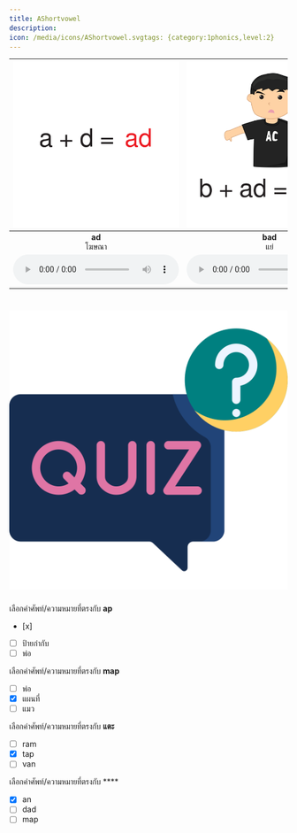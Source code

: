 ```yaml
---
title: AShortvowel
description: 
icon: /media/icons/AShortvowel.svgtags: {category:1phonics,level:2}
---
```

<div class="carrousel">


|![](/media/img/AShortvowel__ad.svg)|![](/media/img/AShortvowel__bad.svg)|![](/media/img/AShortvowel__dad.svg)|![](/media/img/AShortvowel__sad.svg)|![](/media/img/AShortvowel__ag.svg)|![](/media/img/AShortvowel__bag.svg)|![](/media/img/AShortvowel__rag.svg)|![](/media/img/AShortvowel__tag.svg)|![](/media/img/AShortvowel__am.svg)|![](/media/img/AShortvowel__ham.svg)|![](/media/img/AShortvowel__jam.svg)|![](/media/img/AShortvowel__ram.svg)|![](/media/img/AShortvowel__an.svg)|![](/media/img/AShortvowel__man.svg)|![](/media/img/AShortvowel__pan.svg)|![](/media/img/AShortvowel__van.svg)|![](/media/img/AShortvowel__ap.svg)|![](/media/img/AShortvowel__cap.svg)|![](/media/img/AShortvowel__map.svg)|![](/media/img/AShortvowel__tap.svg)|![](/media/img/AShortvowel__at.svg)|![](/media/img/AShortvowel__bat.svg)|![](/media/img/AShortvowel__cat.svg)|![](/media/img/AShortvowel__hat.svg)|
| :----: | :----: | :----: | :----: | :----: | :----: | :----: | :----: | :----: | :----: | :----: | :----: | :----: | :----: | :----: | :----: | :----: | :----: | :----: | :----: | :----: | :----: | :----: | :----: |
|**ad**<br>โฆษณา|**bad**<br>แย่|**dad**<br>พ่อ|**sad**<br>เศร้า|**ag**<br> |**bag**<br>ถุง|**rag**<br>เศษผ้า|**tag**<br>ป้ายกํากับ|**am**<br> |**ham**<br>แฮม|**jam**<br>แยม|**ram**<br>แรม|**an**<br>|**man**<br>ผู้ชาย|**pan**<br>กระทะ|**van**<br>รถตู้|**ap**<br>|**cap**<br>ฝา|**map**<br>แผนที่|**tap**<br>แตะ|**at**<br> |**bat**<br>ค้างคาว|**cat**<br>แมว|**hat**<br>หมวก|
|![](/media/audio/ad.mp3)|![](/media/audio/bad.mp3)|![](/media/audio/dad.mp3)|![](/media/audio/sad.mp3)|![](/media/audio/ag.mp3)|![](/media/audio/bag.mp3)|![](/media/audio/rag.mp3)|![](/media/audio/tag.mp3)|![](/media/audio/am.mp3)|![](/media/audio/ham.mp3)|![](/media/audio/jam.mp3)|![](/media/audio/ram.mp3)|![](/media/audio/an.mp3)|![](/media/audio/man.mp3)|![](/media/audio/pan.mp3)|![](/media/audio/van.mp3)|![](/media/audio/ap.mp3)|![](/media/audio/cap.mp3)|![](/media/audio/map.mp3)|![](/media/audio/tap.mp3)|![](/media/audio/at.mp3)|![](/media/audio/bat.mp3)|![](/media/audio/cat.mp3)|![](/media/audio/hat.mp3)|

</div>



# ![icon](/media/icons/quiz.svg) 


 เลือกคำศัพท์/ความหมายที่ตรงกับ **ap**
 - [x] 
 - [ ] ป้ายกํากับ
 - [ ] พ่อ

 เลือกคำศัพท์/ความหมายที่ตรงกับ **map**
 - [ ] พ่อ
 - [x] แผนที่
 - [ ] แมว

 เลือกคำศัพท์/ความหมายที่ตรงกับ **แตะ**
 - [ ] ram
 - [x] tap
 - [ ] van

 เลือกคำศัพท์/ความหมายที่ตรงกับ ****
 - [x] an
 - [ ] dad
 - [ ] map
